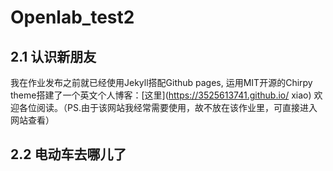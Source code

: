 # Openlab_test2

## 2.1 认识新朋友

我在作业发布之前就已经使用Jekyll搭配Github pages, 运用MIT开源的Chirpy theme搭建了一个英文个人博客：[这里](https://3525613741.github.io/ xiao) 欢迎各位阅读。（PS.由于该网站我经常需要使用，故不放在该作业里，可直接进入网站查看）

## 2.2 电动车去哪儿了
